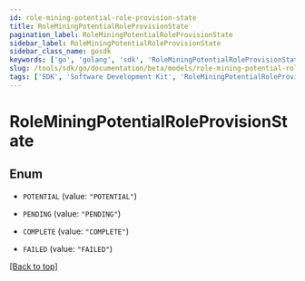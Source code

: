 ```yaml
---
id: role-mining-potential-role-provision-state
title: RoleMiningPotentialRoleProvisionState
pagination_label: RoleMiningPotentialRoleProvisionState
sidebar_label: RoleMiningPotentialRoleProvisionState
sidebar_class_name: gosdk
keywords: ['go', 'golang', 'sdk', 'RoleMiningPotentialRoleProvisionState'] 
slug: /tools/sdk/go/documentation/beta/models/role-mining-potential-role-provision-state
tags: ['SDK', 'Software Development Kit', 'RoleMiningPotentialRoleProvisionState']
---
```


# RoleMiningPotentialRoleProvisionState

## Enum


* `POTENTIAL` (value: `"POTENTIAL"`)

* `PENDING` (value: `"PENDING"`)

* `COMPLETE` (value: `"COMPLETE"`)

* `FAILED` (value: `"FAILED"`)


[[Back to top]](#) 


